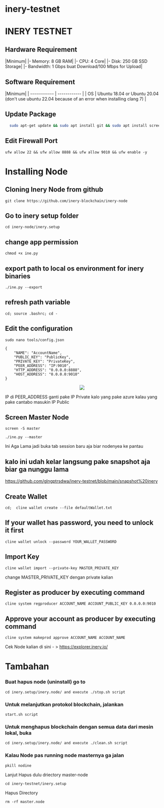 # inery-testnet


# INERY TESTNET
<p style="font-size:14px" align="left">


## Hardware Requirement
|Minimum|
|- Memory: 8 GB RAM|
|- CPU: 4 Core|
|- Disk: 250 GB SSD Storage|
|- Bandwidth: 1 Gbps buat Download/100 Mbps for Upload|

## Software Requirement

|Minimum|
| ------------ | ------------ |
| OS |  Ubuntu 18.04 or Ubuntu 20.04  (don't use ubuntu 22.04 because of an error when installing clang 7) |

## Update Package
```bash
  sudo apt-get update && sudo apt install git && sudo apt install screen
```

## Edit Firewall Port
```
ufw allow 22 && ufw allow 8888 && ufw allow 9010 && ufw enable -y
```

# Installing Node
## Cloning Inery Node from github
```
git clone https://github.com/inery-blockchain/inery-node
```

## Go to inery setup folder
```
cd inery-node/inery.setup
```

## change app permission
```
chmod +x ine.py
```

## export path to local os environment for inery binaries
```
./ine.py --export
```

## refresh path variable
```
cd; source .bashrc; cd -
```

## Edit the configuration
```
sudo nano tools/config.json
```

``` "MASTER_ACCOUNT":
{
    "NAME": "AccountName",
    "PUBLIC_KEY": "PublicKey",
    "PRIVATE_KEY": "PrivateKey",
    "PEER_ADDRESS": "IP:9010",
    "HTTP_ADDRESS": "0.0.0.0:8888",
    "HOST_ADDRESS": "0.0.0.0:9010"
}
```
<p align="center">
  <img height="auto" height="auto" src="https://user-images.githubusercontent.com/38981255/184290164-85371bac-f97a-4f8d-8cf8-63e5b5297f83.PNG">
</p>

IP di PEER_ADDRESS ganti pake IP Private kalo yang pake azure kalau yang pake cantabo masukin IP Public

## Screen Master Node
```
screen -S master
```

```
./ine.py --master
```
Ini Aga Lama jadi buka tab session baru aja biar nodenyea ke pantau


## kalo ini udah kelar langsung pake snapshot aja biar ga nunggu lama
https://github.com/glngptrsdwa/inery-testnet/blob/main/snapshot%20inery


## Create Wallet

```
cd;  cline wallet create --file defaultWallet.txt
```

## If your wallet has password, you need to unlock it first
```
cline wallet unlock --password YOUR_WALLET_PASSWORD
```

## Import Key
```
cline wallet import --private-key MASTER_PRIVATE_KEY
 ```
 change MASTER_PRIVATE_KEY dengan private kalian
 
 ## Register as producer by executing command
```
cline system regproducer ACCOUNT_NAME ACCOUNT_PUBLIC_KEY 0.0.0.0:9010
```

## Approve your account as producer by executing command
```
cline system makeprod approve ACCOUNT_NAME ACCOUNT_NAME
```

Cek Node kalian di sini - > https://explorer.inery.io/

# Tambahan
### Buat hapus node (uninstall) go to 
```
cd inery.setup/inery.node/ and execute ./stop.sh script
```

### Untuk melanjutkan protokol blockchain, jalankan 
```
start.sh script
```

### Untuk menghapus blockchain dengan semua data dari mesin lokal, buka 
```
cd inery.setup/inery.node/ and execute ./clean.sh script
```

### Kalau Node pas running node masternya ga jalan

```
pkill nodine
```

Lanjut Hapus dulu driectory master-node

```
cd inery-testnet/inery.setup
```

Hapus Directory

```
rm -rf master.node
```
